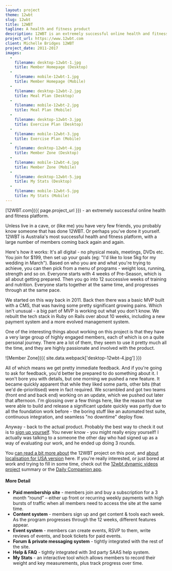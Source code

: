 ```yaml
---
layout: project
theme: 12wbt
slug: 12wbt
title: 12WBT
tagline: A health and fitness product
description: 12WBT is an extremely successful online health and fitness platform
project_url: https://www.12wbt.com
client: Michelle Bridges 12WBT
project_date: 2011-2017
images:
  -
    filename: desktop-12wbt-1.jpg
    title: Member Homepage (Desktop)
  -
    filename: mobile-12wbt-1.jpg
    title: Member Homepage (Mobile)
  -
    filename: desktop-12wbt-2.jpg
    title: Meal Plan (Desktop)
  -
    filename: mobile-12wbt-2.jpg
    title: Meal Plan (Mobile)
  -
    filename: desktop-12wbt-3.jpg
    title: Exercise Plan (Desktop)
  -
    filename: mobile-12wbt-3.jpg
    title: Exercise Plan (Mobile)
  -
    filename: desktop-12wbt-4.jpg
    title: Member Zone (Desktop)
  -
    filename: mobile-12wbt-4.jpg
    title: Member Zone (Mobile)
  -
    filename: desktop-12wbt-5.jpg
    title: My Stats (Desktop)
  -
    filename: mobile-12wbt-5.jpg
    title: My Stats (Mobile)
---
```


[12WBT.com]({{ page.project_url }}) - an extremely successful online health and fitness platform.

Unless live in a cave, or (like me) you have very few friends, you probably know someone that has done 12WBT. Or perhaps you've done it yourself. 12WBT is Australia's most successful health and fitness platform, with a large number of members coming back again and again.

Here's how it works:
It's all digital - no physical meals, meetings, DVDs etc. You join for $199, then set up your goals (eg: "I'd like to lose 5kg for my wedding in March"). Based on who you are and what you're trying to achieve, you can then pick from a menu of programs - weight loss, running, strength and so on. Everyone starts with 4 weeks of Pre-Season, which is all about getting prepared. Then you go into 12 successive weeks of training and nutrition. Everyone starts together at the same time, and progresses through at the same pace.

We started on this way back in 2011. Back then there was a basic MVP built with a CMS, that was having some pretty significant growing pains. Which isn't unusual - a big part of MVP is working out what you don't know. We rebuilt the tech stack in Ruby on Rails over about 10 weeks, including a new payment system and a more evolved management system.

One of the interesting things about working on this project is that they have a very large group of highly engaged members, each of which is on a quite personal journey. There are a lot of them, they seem to use it pretty much all the time, and they are highly passionate and involved with the product.

![Member Zone]({{ site.data.webpack['desktop-12wbt-4.jpg'] }})

All of which means we get pretty immediate feedback. And if you're going to ask for feedback, you'd better be prepared to do something about it. I won't bore you with details, but one morning we pushed a new feature. It became quickly apparent that while they liked some parts, other bits (that we'd de-prioritised) were in fact required. We scrambled and got two teams (front end and back end) working on an update, which we pushed out later that afternoon. I'm glossing over a few things here, like the reason that we were able to build and release a significant update quickly was partly due to all the foundation work before - the boring stuff like an automated test suite, continuous integration, and seamless "no downtime" deploy flow.

Anyway - back to the actual product. Probably the best way to check it out is to [sign up yourself](https://12wbt.com). You never know - you might really enjoy yourself! I actually was talking to a someone the other day who had signed up as a way of evaluating our work, and he ended up doing 3 rounds.


You [can read a bit more about](https://news.redant.com.au/michelle-bridges-12wbt-build-cace557b7f2d)  the 12WBT project on this post, and [about localisation for USA version](https://news.redant.com.au/what-weve-been-working-on-developing-12wbt-for-the-usa-e55efad40ba1) here. If you're really interested, or just bored at work and trying to fill in some time, check out the [12wbt dynamic videos project](/portfolio/12wbt-dynamic-video/) summary or the [Daily Companion app](/portfolio/12wbt-daily-app).

#### More Detail

* __Paid membership site__ - members join and buy a subscription for a 3 month “round” &#8211; either up front or recurring weekly payments with high bursts of traffic when all members need to access the site at the same time.
* __Content system__ - members sign up and get content &amp; tools each week. As the program progresses through the 12 weeks, different features appear.
* __Event system__ - members can create events, RSVP to them, write reviews of events, and book tickets for paid events.
* __Forum &amp; private messaging system__ - tightly integrated with the rest of the site.
* __Help & FAQ__ - tightly integrated with 3rd party <span class="caps">SAAS</span> help system.
* __My Stats__ - an interactive tool which allows members to record their weight and key measurements, plus track progress over time.
